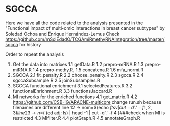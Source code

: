 # SGCCA

Here we have all the code related to the analysis presented in the "Functional impact of multi-omic interactions in breast cancer subtypes" by Soledad Ochoa and Enrique Hernández-Lemus
Check https://github.com/mSolEdadO/TCGAmiRmethyRNAIntegration/tree/master/sgcca for history

Order to repeat the analysis
  1. Get the data into matrixes
    1.1 getData.R
    1.2 prepro-mRNA.R
    1.3 prepro-miRNA.R
    1.4 prepro-methy.R, 
    1.5 concatena.R
    1.6 mfa_normi.R
   2. SGCCA
    2.1 fit_penalty.R
    2.2 choose_penalty.R
    2.3 sgcca.R
    2.4 sgccaSubsample.R
    2.5 joinSubsamples.R
   3. SGCCA functional enrichment
    3.1 selectedFeatures.R
    3.2 functionalEnrichment.R
    3.3 functionsJaccard.R
   4. MI networks for the enriched functions
    4.1 get_matrix.R
    4.2 https://github.com/CSB-IG/ARACNE-multicore
        change run.sh because filenames are different
        line 12 → nom=$(echo $ftsv | cut -d'.' -f 1,2,3)
        line 23 → n=$( (cd adj; ls) | head -1 | cut -d'.' -f 4 )###check when MI is restricted
    4.3 MIfilter.R
    4.4 plotGraph.R
    4.5 annotateGraph.R  
